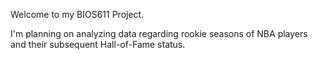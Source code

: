 Welcome to my BIOS611 Project.  

I'm planning on analyzing data regarding rookie seasons of NBA players and their
subsequent Hall-of-Fame status.
